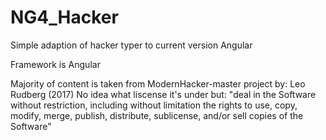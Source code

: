 # NG4_Hacker
Simple adaption of hacker typer to current version Angular

Framework is Angular

Majority of content is taken from ModernHacker-master project by: Leo Rudberg (2017)
  No idea what liscense it's under but:
  "deal in the Software without restriction, including without limitation the rights to use, copy, modify, merge, publish, distribute, sublicense, and/or sell copies of the Software"

